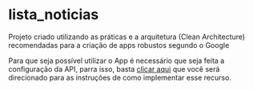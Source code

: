 # lista_noticias
 
 Projeto criado utilizando as práticas e a arquitetura (Clean Architecture) recomendadas para a criação de apps robustos segundo o Google
 
 Para que seja possível utilizar o App é necessário que seja feita a configuração da API, parra isso, basta [clicar aqui](https://github.com/diogosouzas/lista_noticias_api/blob/main/README.md) que você será direcionado para as instruções de como implementar esse recurso.
